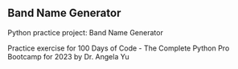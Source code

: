 ## Band Name Generator
 Python practice project: Band Name Generator

Practice exercise for 100 Days of Code - The Complete Python Pro Bootcamp for 2023 by Dr. Angela Yu
